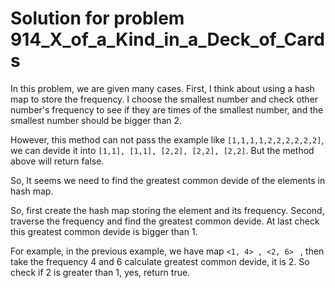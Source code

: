# Solution for problem 914_X_of_a_Kind_in_a_Deck_of_Cards

In this problem, we are given many cases. First, I think about using a hash map to store the frequency. I choose the smallest number and check other number's frequency to see if they are times of the smallest number, and the smallest number should be bigger than 2.

However, this method can not pass the example like `[1,1,1,1,2,2,2,2,2,2]`, we can devide it into `[1,1], [1,1], [2,2], [2,2], [2,2]`. But the method above will return false.

So, It seems we need to find the greatest common devide of the elements in hash map.

So, first create the hash map storing the element and its frequency. Second, traverse the frequency and find the greatest common devide. At last check this greatest common devide is bigger than 1.

For example, in the previous example, we have map `<1, 4> , <2, 6> ` , then take the frequency 4 and 6 calculate greatest common devide, it is 2. So check if 2 is greater than 1, yes, return true.



